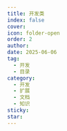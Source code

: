 ```yaml
---
title: 开发类
index: false
cover: 
icon: folder-open
order: 2
author: 
date: 2025-06-06
tag:
  - 开发
  - 目录
category:
  - 开发
  - 扩展
  - 文档
  - 知识
sticky: 
star: 
---
```


<Catalog />

